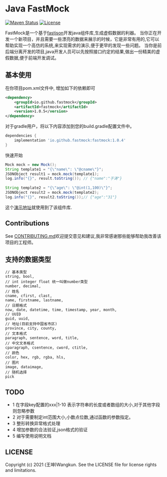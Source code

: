 Java FastMock
==========

[![Maven Status](https://maven-badges.herokuapp.com/maven-central/io.github.fastmock/fastmock/badge.svg?style=flat)](http://mvnrepository.com/artifact/io.github.fastmock/fastmock)
[![License](http://img.shields.io/:license-apache-brightgreen.svg)](http://www.apache.org/licenses/LICENSE-2.0.html)

FastMock是一个基于[fastjson](https://github.com/alibaba/fastjson)开发java组件库,生成虚假数据的利器。
当你正在开发一个新项目，并且需要一些漂亮的数据来展示的时候，它是非常有用的,它可以帮助实现一个高仿的系统,来实现需求的演示,便于更早的发现一些问题。
当你是前后端分离开发的项目,java开发人员可以先按照接口约定的结果,做出一份精美的虚假数据,便于前端开发调试。

基本使用
-----
在你项目pom.xml文件中, 增加如下的依赖即可

```xml
<dependency>
    <groupId>io.github.fastmock</groupId>
    <artifactId>fastmock</artifactId>
    <version>1.0.5</version>
</dependency>
```
对于gradle用户，将以下内容添加到您的build.gradle配置文件中。

```groovy
dependencies {
    implementation 'io.github.fastmock:fastmock:1.0.4'
}

```

快速开始

```java
Mock mock = new Mock();
String template1 = "{\"name\": \"@cname\"}";
JSONObject result1 = mock.mock(template1);
log.info("{}", result.toString()); // {"name":"于涛"}
        
String template2 = "{\"age\": \"@int(1,100)\"}";
JSONObject result2 = mock.mock(template2);
log.info("{}", result2.toString());// {"age":"31"}
```

这个[演示地址](https://github.com/fastmock/fastmock)就使用到了该组件库.

Contributions
-------------
See [CONTRIBUTING.md](https://github.com/fastmock)欢迎提交意见和建议,我非常感谢那些能够帮助我改善该项目的工程师。


支持的数据类型
-----
```
// 基本类型
string, bool,
// int integer float 统一叫做number类型
number, decimal,
// 姓名
cname, cfirst, clast,
name, firstname, lastname,
// 日期格式
now, date, datetime, time, timestamp, year, month,
// UUID
guid, uuid,
// 地址(目前支持中国省市区)
province, city, county,
// 文本格式
paragraph, sentence, word, title,
// 中文文本格式
cparagraph, csentence, cword, ctitle,
// 颜色
color, hex, rgb, rgba, hls,
// 图片
image, dataimage,
// 随机选择
pick
```

TODO
----
- 1 在字段key配置的xxx|1-10 表示字符串的长度或者数组的大小,对于其他字段则忽略参数 
- 2 对于需要制定int范围大小,小数点位数,通过函数的参数指定。
- 3 整形转换异常格式处理
- 4 增加参数的合法验证,json格式的验证
- 5 编写使用说明文档

LICENSE
-------
Copyright (c) 2021 (王坤)Wangkun. See the LICENSE file for license rights and limitations.

